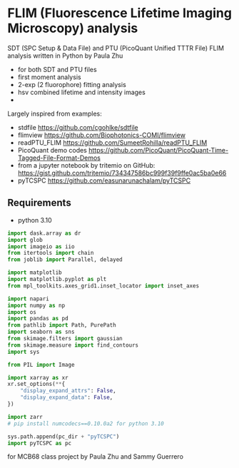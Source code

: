 # FLIM (Fluorescence Lifetime Imaging Microscopy) analysis

SDT (SPC Setup & Data File) and PTU (PicoQuant Unified TTTR File) FLIM analysis written in Python by Paula Zhu

- for both SDT and PTU files
- first moment analysis
- 2-exp (2 fluorophore) fitting analysis
- hsv combined lifetime and intensity images
- 

Largely inspired from examples:
- stdfile
  https://github.com/cgohlke/sdtfile
- flimview
  https://github.com/Biophotonics-COMI/flimview
- readPTU_FLIM
  https://github.com/SumeetRohilla/readPTU_FLIM
- PicoQuant demo codes
  https://github.com/PicoQuant/PicoQuant-Time-Tagged-File-Format-Demos
- from a jupyter notebook by tritemio on GitHub:
  https://gist.github.com/tritemio/734347586bc999f39f9ffe0ac5ba0e66
- pyTCSPC
  https://github.com/easunarunachalam/pyTCSPC


## Requirements
- python 3.10

```python
import dask.array as dr
import glob
import imageio as iio
from itertools import chain
from joblib import Parallel, delayed

import matplotlib
import matplotlib.pyplot as plt
from mpl_toolkits.axes_grid1.inset_locator import inset_axes

import napari
import numpy as np
import os
import pandas as pd
from pathlib import Path, PurePath
import seaborn as sns
from skimage.filters import gaussian
from skimage.measure import find_contours
import sys

from PIL import Image

import xarray as xr
xr.set_options(**{
    "display_expand_attrs": False,
    "display_expand_data": False,
})

import zarr
# pip install numcodecs==0.10.0a2 for python 3.10

sys.path.append(pc_dir + "pyTCSPC")
import pyTCSPC as pc
```


for MCB68 class project by Paula Zhu and Sammy Guerrero
